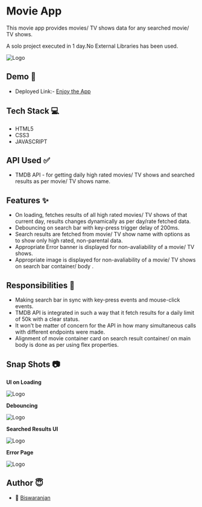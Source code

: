 
# Movie App

This movie app provides movies/ TV shows data for any searched movie/ TV shows.

A solo project executed in 1 day.No External Libraries has been used.

![Logo](https://moviehdapkdownload.com/wp-content/uploads/2017/04/MovieHD-Apk-Dowanload.jpg.webp)

## Demo  🎥

- Deployed Link:- [Enjoy the App](https://uniquemoviesearch.netlify.app/)


## Tech Stack 💻

- HTML5
- CSS3
- JAVASCRIPT


## API Used ✅

- TMDB API - for getting daily high rated movies/ TV shows and searched results as per movie/ TV shows name.


## Features ✨

- On loading, fetches results of all high rated movies/ TV shows of that current day, results changes dynamically as per day/rate fetched data.
- Debouncing on search bar with key-press trigger delay of 200ms.
- Search results are fetched from movie/ TV show name with options as to show only high rated, non-parental data.
- Appropriate Error banner is displayed for non-avaliability of a movie/ TV shows.
- Appropriate image is displayed for non-avaliability of a movie/ TV shows on search bar container/ body .

## Responsibilities 💪

- Making search bar in sync with key-press events and mouse-click events.
- TMDB API is integrated in such a way that it fetch results for a daily limit of 50k with a clear status.
- It won't be matter of concern for the API in how many simultaneous calls with different endpoints were made.
- Alignment of movie container card on search result container/ on main body is done as per using flex properties.




## Snap Shots 📷

**UI on Loading**

![Logo](https://images2.imgbox.com/85/0d/VJabqDdG_o.jpg)

**Debouncing**

![Logo](https://images2.imgbox.com/b4/fc/hmio7Jom_o.jpg)

**Searched Results UI**

![Logo](https://images2.imgbox.com/a8/90/mZLERIO9_o.jpg)

**Error Page**

![Logo](https://images2.imgbox.com/00/fa/i5SbrS59_o.jpg)


## Author 😇


- 👤 [Biswaranjan](https://www.github.com/icyflame21)


